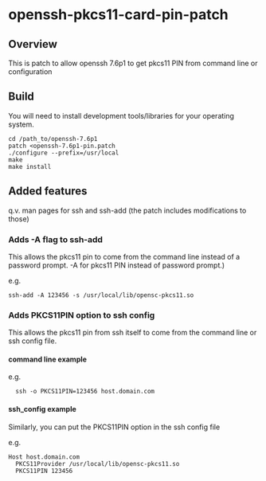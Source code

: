 # openssh-pkcs11-card-pin-patch

## Overview
This is patch to allow openssh 7.6p1 to get pkcs11 PIN from command line or configuration

## Build

You will need to install development tools/libraries for your operating system.

```
cd /path_to/openssh-7.6p1
patch <openssh-7.6p1-pin.patch
./configure --prefix=/usr/local
make
make install
```

## Added features

q.v. man pages for ssh and ssh-add (the patch includes modifications to those)

### Adds -A flag to ssh-add
This allows the pkcs11 pin to come from the command line instead of a password prompt. -A for pkcs11 PIN instead of password prompt.)

e.g.
  ```
  ssh-add -A 123456 -s /usr/local/lib/opensc-pkcs11.so
  ```
  
### Adds PKCS11PIN option to ssh config

This allows the pkcs11 pin from ssh itself to come from the command line or ssh config file.

#### command line example

e.g. 
```
  ssh -o PKCS11PIN=123456 host.domain.com 
```
  
#### ssh_config example
Similarly, you can put the PKCS11PIN option in the ssh config file

e.g.
      
```
Host host.domain.com
  PKCS11Provider /usr/local/lib/opensc-pkcs11.so
  PKCS11PIN 123456
```

